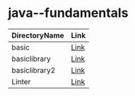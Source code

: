 # java--fundamentals


| DirectoryName      | Link |
| ----------- | ----------- |
| basic      | [Link](https://github.com/basharalmhairat/java--fundamentals/tree/main/basiclibrary)       |
| basiclibrary   | [Link](https://github.com/basharalmhairat/java--fundamentals/tree/main/basics)        |
| basiclibrary2   | [Link](https://github.com/basharalmhairat/java--fundamentals/tree/main/basics)        |
| Linter   | [Link](https://github.com/basharalmhairat/java--fundamentals/tree/main/linter)        |

